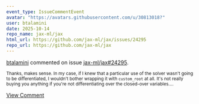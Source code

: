 ```yaml
---
event_type: IssueCommentEvent
avatar: "https://avatars.githubusercontent.com/u/30813018?"
user: btalamini
date: 2025-10-14
repo_name: jax-ml/jax
html_url: https://github.com/jax-ml/jax/issues/24295
repo_url: https://github.com/jax-ml/jax
---
```


<a href='https://github.com/btalamini' target='_blank'>btalamini</a> commented on issue <a href='https://github.com/jax-ml/jax/issues/24295' target='_blank'>jax-ml/jax#24295</a>.

<small>Thanks, makes sense. In my case, if I knew that a particular use of the solver wasn't going to be differentiated, I wouldn't bother wrapping it with `custom_root` at all. It's not really buying you anything if you're not differentiating over the closed-over variables....</small>

<a href='https://github.com/jax-ml/jax/issues/24295' target='_blank'>View Comment</a>